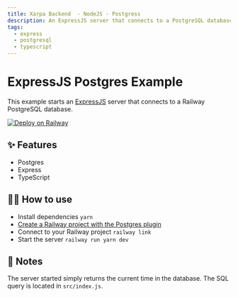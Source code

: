 ```yaml
---
title: Xarpa Backend  - NodeJS - Postgress
description: An ExpressJS server that connects to a PostgreSQL database
tags:
  - express
  - postgresql
  - typescript
---
```


# ExpressJS Postgres Example

This example starts an [ExpressJS](https://expressjs.com/) server that connects
to a Railway PostgreSQL database.

[![Deploy on Railway](https://railway.app/button.svg)](https://railway.app/new?template=https%3A%2F%2Fgithub.com%2Frailwayapp%2Fexamples%2Ftree%2Fmaster%2Fexamples%2Fexpressjs-postgres&plugins=postgresql)

## ✨ Features

- Postgres
- Express
- TypeScript

## 💁‍♀️ How to use

- Install dependencies `yarn`
- [Create a Railway project with the Postgres plugin](https://dev.new)
- Connect to your Railway project `railway link`
- Start the server `railway run yarn dev`

## 📝 Notes

The server started simply returns the current time in the database. The SQL
query is located in `src/index.js`.
